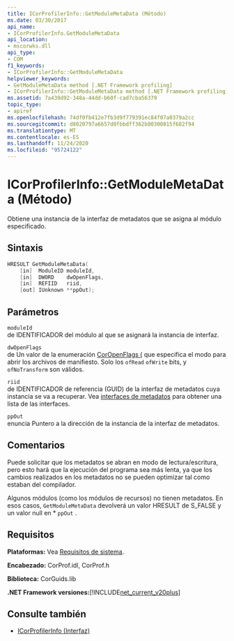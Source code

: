 ```yaml
---
title: ICorProfilerInfo::GetModuleMetaData (Método)
ms.date: 03/30/2017
api_name:
- ICorProfilerInfo.GetModuleMetaData
api_location:
- mscorwks.dll
api_type:
- COM
f1_keywords:
- ICorProfilerInfo::GetModuleMetaData
helpviewer_keywords:
- GetModuleMetaData method [.NET Framework profiling]
- ICorProfilerInfo::GetModuleMetaData method [.NET Framework profiling]
ms.assetid: 7a439d92-348a-44dd-b60f-cad7cba56379
topic_type:
- apiref
ms.openlocfilehash: 74df0fb412e7fb3d9f779391ec84f07a0379a2cc
ms.sourcegitcommit: d8020797a6657d0fbbdff362b80300815f682f94
ms.translationtype: MT
ms.contentlocale: es-ES
ms.lasthandoff: 11/24/2020
ms.locfileid: "95724122"
---
```

# <a name="icorprofilerinfogetmodulemetadata-method"></a>ICorProfilerInfo::GetModuleMetaData (Método)

Obtiene una instancia de la interfaz de metadatos que se asigna al módulo especificado.  
  
## <a name="syntax"></a>Sintaxis  
  
```cpp  
HRESULT GetModuleMetaData(  
    [in]  ModuleID moduleId,  
    [in]  DWORD    dwOpenFlags,  
    [in]  REFIID   riid,  
    [out] IUnknown **ppOut);  
```  
  
## <a name="parameters"></a>Parámetros  

 `moduleId`  
 de IDENTIFICADOR del módulo al que se asignará la instancia de interfaz.  
  
 `dwOpenFlags`  
 de Un valor de la enumeración [CorOpenFlags (](../metadata/coropenflags-enumeration.md) que especifica el modo para abrir los archivos de manifiesto. Solo los `ofRead` `ofWrite` bits, y `ofNoTransform` son válidos.  
  
 `riid`  
 de IDENTIFICADOR de referencia (GUID) de la interfaz de metadatos cuya instancia se va a recuperar. Vea [interfaces de metadatos](../metadata/metadata-interfaces.md) para obtener una lista de las interfaces.  
  
 `ppOut`  
 enuncia Puntero a la dirección de la instancia de la interfaz de metadatos.  
  
## <a name="remarks"></a>Comentarios  

 Puede solicitar que los metadatos se abran en modo de lectura/escritura, pero esto hará que la ejecución del programa sea más lenta, ya que los cambios realizados en los metadatos no se pueden optimizar tal como estaban del compilador.  
  
 Algunos módulos (como los módulos de recursos) no tienen metadatos. En esos casos, `GetModuleMetaData` devolverá un valor HRESULT de S_FALSE y un valor null en * `ppOut` .  
  
## <a name="requirements"></a>Requisitos  

 **Plataformas:** Vea [Requisitos de sistema](../../get-started/system-requirements.md).  
  
 **Encabezado:** CorProf.idl, CorProf.h  
  
 **Biblioteca:** CorGuids.lib  
  
 **.NET Framework versiones:**[!INCLUDE[net_current_v20plus](../../../../includes/net-current-v20plus-md.md)]  
  
## <a name="see-also"></a>Consulte también

- [ICorProfilerInfo (Interfaz)](icorprofilerinfo-interface.md)
